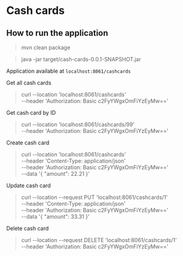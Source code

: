 # Cash cards

## How to run the application

> mvn clean package

> java -jar target/cash-cards-0.0.1-SNAPSHOT.jar

Application available at `localhost:8061/cashcards`

Get all cash cards
> curl --location 'localhost:8061/cashcards' \
--header 'Authorization: Basic c2FyYWgxOmFiYzEyMw=='

Get cash card by ID
> curl --location 'localhost:8061/cashcards/99' \
--header 'Authorization: Basic c2FyYWgxOmFiYzEyMw=='

Create cash card
> curl --location 'localhost:8061/cashcards' \
--header 'Content-Type: application/json' \
--header 'Authorization: Basic c2FyYWgxOmFiYzEyMw==' \
--data '{
"amount": 22.21
}'

Update cash card
> curl --location --request PUT 'localhost:8061/cashcards/1' \
--header 'Content-Type: application/json' \
--header 'Authorization: Basic c2FyYWgxOmFiYzEyMw==' \
--data '{
"amount": 33.31
}'

Delete cash card 
> curl --location --request DELETE 'localhost:8061/cashcards/1' \
--header 'Authorization: Basic c2FyYWgxOmFiYzEyMw=='